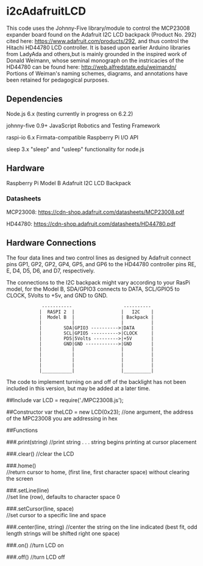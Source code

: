 # i2cAdafruitLCD

This code uses the Johnny-Five library/module to control the MCP23008 expander board found on the Adafruit I2C LCD backpack (Product No. 292) cited here: https://www.adafruit.com/products/292, and thus control the Hitachi HD44780 LCD controller. It is based upon earlier Arduino libraries from LadyAda and others,but is mainly grounded in the inspired work of Donald Weimann, whose seminal monograph on the instricacies of the HD44780 can be found here: http://web.alfredstate.edu/weimandn/  Portions of Weiman's naming schemes, diagrams, and annotations have been retained for pedagogical purposes.

## Dependencies

Node.js 6.x (testing currently in progress on 6.2.2)

johnny-five 0.9+ JavaScript Robotics and Testing Framework

raspi-io 6.x Firmata-compatible Raspberry Pi I/O API

sleep 3.x "sleep" and "usleep" functionality for node.js


## Hardware

Raspberry Pi Model B
Adafruit I2C LCD Backpack

### Datasheets

MCP23008:
<https://cdn-shop.adafruit.com/datasheets/MCP23008.pdf>

HD44780:
https://cdn-shop.adafruit.com/datasheets/HD44780.pdf

## Hardware Connections

The four data lines and two control lines as designed by Adafruit connect pins GP1, GP2, GP2, GP4, GP5, and GP6 to the HD44780 controller pins RE, E, D4, D5, D6, and D7, respectively.

The connections to the I2C backpack might vary according to your RasPi model, for the Model B, SDA/GPIO3 connects to DATA, SCL/GPIO5 to CLOCK, 5Volts to +5v, and GND to GND.
 
                 -----------                   ----------
                |  RASPI 2  |                 |   I2C    |
                |  Model B  |                 | Backpack |
                |           |                 |          |
                |        SDA|GPIO3 ---------->|DATA      |
                |        SCL|GPIO5 ---------->|CLOCK     |
                |        PD5|5Volts --------->|+5V       |
                |        GND|GND ------------>|GND       |
                |           |                 |          |
                |           |                 |          |
                |           |                 |          |
                |           |                 |          |
                |___________|                 |__________|

The code to implement turning on and off of the backlight has not been included in this version, but may be added at a later time.               

##Include
var LCD = require('./MPC23008.js');

##Constructor
var theLCD = new LCD(0x23); //one argument, the address of the MPC23008 you are addressing in hex

##Functions

###.print(string)
//print string . . . string begins printing at cursor placement

###.clear()
//clear the LCD

###.home()       
//return cursor to home, (first line, first character space) without clearing the screen

###.setLine(line)    
//set line (row), defaults to character space 0

###.setCursor(line, space)  
//set cursor to a specific line and space

###.center(line, string)
//center the string on the line indicated (best fit, odd length strings will be shifted right one space)

###.on()
//turn LCD on

###.off()
//turn LCD off







